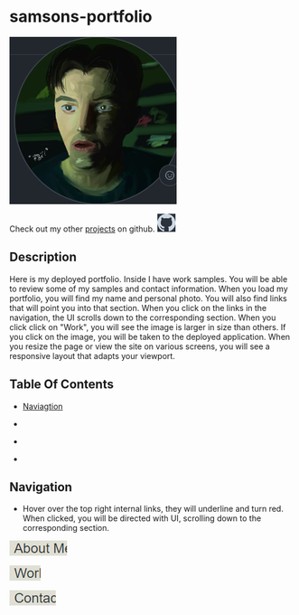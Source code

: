 # samsons-portfolio

![SamsonKnightz](./assets/images/SamsonKnightz.png)

Check out my other [projects](https://github.com/SamsonKnightz) on github.
![GithubLogo](./assets/images/githublogo.png)
## Description
Here is my deployed portfolio. Inside I have work samples. You will be able to review some of my samples and contact information. When you load my portfolio, you will find my name and personal photo. You will also find links that will point you into that section. When you click on the links in the navigation, the UI scrolls down to the corresponding section. When you click click on "Work", you will see the image is larger in size than others. If you click on the image, you will be taken to the deployed application. When you resize the page or view the site on various screens, you will see a responsive layout that adapts your viewport. 


## Table Of Contents
+ [Naviagtion](#)

+ [](#)

+ [](#)

+ [](#)

## Navigation

+ Hover over the top right internal links, they will underline and turn red. When clicked, you will be directed with UI, scrolling down to the corresponding section.

![AboutMe](./assets/images/AboutMe.html.png)

![Work](./assets/images/Work.html.png)

![Contact](./assets/images/Contact.png)